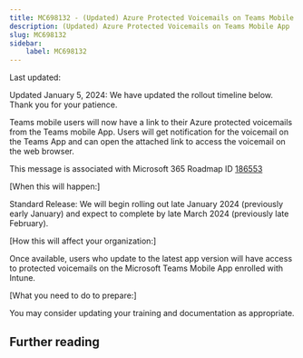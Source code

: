 ```yaml
---
title: MC698132 - (Updated) Azure Protected Voicemails on Teams Mobile App
description: (Updated) Azure Protected Voicemails on Teams Mobile App
slug: MC698132
sidebar:
    label: MC698132
---
```



Last updated: 

<p style="">Updated January 5, 2024: We have updated the rollout timeline below. Thank you for your patience.</p><p style="">Teams mobile users will now have a link to their Azure protected voicemails from the Teams mobile App. Users will get notification for the voicemail on the Teams App and can open the attached link to access the voicemail on the web browser.<br></p>
<p>This message is associated with Microsoft 365 Roadmap ID <a href="https://www.microsoft.com/microsoft-365/roadmap?rtc=1%26filters=&amp;searchterms=186553" target="_blank">186553</a><br></p>

<p>[When this will happen:]</p><p>Standard Release: We will begin rolling out late January 2024 (previously early January) and expect to complete by late March 2024 (previously late February).</p>

<p>[How this will affect your organization:]<br></p>

<p>Once available, users who update to the latest app version will have access to protected voicemails on the Microsoft Teams Mobile App enrolled with Intune.</p>

<p>[What you need to do to prepare:]<br></p>
<p>You may consider updating your training and documentation as appropriate.</p>

## Further reading

